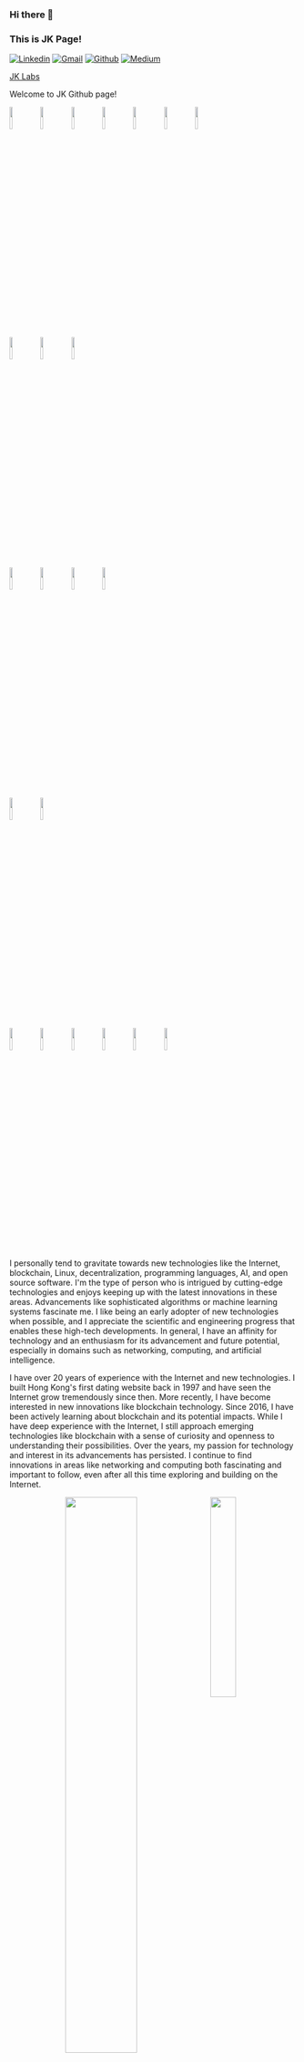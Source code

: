 ### Hi there 👋 
### This is JK Page!


[![Linkedin](https://img.shields.io/badge/-LinkedIn-blue?style=flat&logo=Linkedin&logoColor=white)](https://www.linkedin.com/in/jacky-kit-6541b640/)
[![Gmail](https://img.shields.io/badge/-Gmail-c14438?style=flat&logo=Gmail&logoColor=white)](mailto:jk@jk.hk)
[![Github](https://img.shields.io/badge/-Github-000?style=flat&logo=Github&logoColor=white)](https://github.com/kitJacky)
[![Medium](https://img.shields.io/badge/-Medium-000?style=flat&logo=Medium&logoColor=white)](https://jackykit.medium.com)


[JK Labs](https://3jk.net)


Welcome to JK Github page!

<code><img width="10%" src="https://www.vectorlogo.zone/logos/python/python-ar21.svg"></code>
<code><img width="10%" src="https://www.vectorlogo.zone/logos/perl/perl-ar21.svg"></code>
<code><img width="10%" src="https://www.vectorlogo.zone/logos/php/php-ar21.svg"></code>
<code><img width="10%" src="https://www.vectorlogo.zone/logos/javascript/javascript-ar21.svg"></code>
<code><img width="10%" src="https://www.vectorlogo.zone/logos/nodejs/nodejs-ar21.svg"></code>
<code><img width="10%" src="https://raw.githubusercontent.com/uiwjs/file-icons/master/icon/solidity.svg"></code>
<code><img width="10%" src="https://www.vectorlogo.zone/logos/gnu_bash/gnu_bash-ar21.svg"></code>

<code><img width="10%" src="https://www.vectorlogo.zone/logos/mysql/mysql-ar21.svg"></code>
<code><img width="10%" src="https://www.vectorlogo.zone/logos/mongodb/mongodb-ar21.svg"></code>
<code><img width="10%" src="https://www.vectorlogo.zone/logos/sqlite/sqlite-ar21.svg"></code>

<code><img width="10%" src="https://www.vectorlogo.zone/logos/docker/docker-ar21.svg"></code>
<code><img width="10%" src="https://www.vectorlogo.zone/logos/gitlab/gitlab-ar21.svg"></code>
<code><img width="10%" src="https://www.vectorlogo.zone/logos/apache_hadoop/apache_hadoop-ar21.svg"></code>
<code><img width="10%" src="https://www.vectorlogo.zone/logos/apache_spark/apache_spark-ar21.svg"></code>

<code><img width="10%" src="https://www.vectorlogo.zone/logos/apache/apache-ar21.svg"></code>
<code><img width="10%" src="https://www.vectorlogo.zone/logos/nginx/nginx-ar21.svg"></code>

<code><img width="10%" src="https://raw.githubusercontent.com/todogroup/todogroup.org/main/static/img/logo_vmware.svg"></code>
<code><img width="10%" src="https://www.vectorlogo.zone/logos/redhat/redhat-ar21.svg"></code>
<code><img width="10%" src="https://www.vectorlogo.zone/logos/ubuntu/ubuntu-ar21.svg"></code>
<code><img width="10%" src="https://www.vectorlogo.zone/logos/centos/centos-ar21.svg"></code>
<code><img width="10%" src="https://www.vectorlogo.zone/logos/opendns/opendns-ar21.svg"></code>
<code><img width="10%" src="https://www.vectorlogo.zone/logos/cloudflare/cloudflare-ar21.svg"></code>

I personally tend to gravitate towards new technologies like the Internet, blockchain, Linux, decentralization, programming languages, AI, and open source software. I'm the type of person who is intrigued by cutting-edge technologies and enjoys keeping up with the latest innovations in these areas. Advancements like sophisticated algorithms or machine learning systems fascinate me. I like being an early adopter of new technologies when possible, and I appreciate the scientific and engineering progress that enables these high-tech developments. In general, I have an affinity for technology and an enthusiasm for its advancement and future potential, especially in domains such as networking, computing, and artificial intelligence. 

I have over 20 years of experience with the Internet and new technologies. I built Hong Kong's first dating website back in 1997 and have seen the Internet grow tremendously since then. More recently, I have become interested in new innovations like blockchain technology. Since 2016, I have been actively learning about blockchain and its potential impacts. While I have deep experience with the Internet, I still approach emerging technologies like blockchain with a sense of curiosity and openness to understanding their possibilities. Over the years, my passion for technology and interest in its advancements has persisted. I continue to find innovations in areas like networking and computing both fascinating and important to follow, even after all this time exploring and building on the Internet.

<p>

<img width="30%" align="right" src="https://github-readme-stats.vercel.app/api/top-langs/?username=kitjacky&theme=radical" />

<img width="50%" align="right" src="https://github-readme-stats.vercel.app/api?username=kitjacky&show_icons=true&hide_border=true&theme=radical" />
